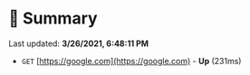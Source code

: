 # 📖 Summary
Last updated: **3/26/2021, 6:48:11 PM**

- `GET` [https://google.com](https://google.com) - **Up** (231ms)
